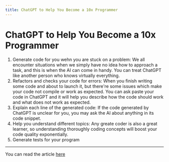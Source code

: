 ```yaml
---
title: ChatGPT to Help You Become a 10x Programmer
---
```


# ChatGPT to Help You Become a 10x Programmer

1. Generate code for you wehn you are stuck on a problem: We all encounter situations when we simply have no idea how to approach a task, and this is when the AI can come in handy. You can treat ChatGPT like another person who knows virtually everything.
2. Refactors and checks your code for errors: When you finish writing some code and about to launch it, but there're some issues which make your code not compile or work as expected. You can ask paste your code in ChatGPT and it will help you describe how the code should work and what does not work as expected.
3. Explain each line of the generated code: If the code generated by ChatGPT is unclear for you, you may ask the AI about anything in its code snippet.
4. Help you understand different topics: Any greate coder is also a great learner, so understanding thoroughly coding concepts will boost your code quality exponentially.
5. Generate tests for your program

---
You can read the article [here](https://habr.com/en/articles/744826/?ref=dailydev)